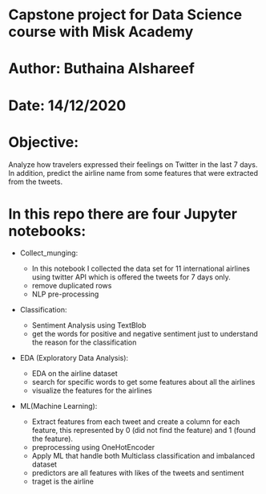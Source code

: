 # Capstone project for Data Science course with Misk Academy

# Author: Buthaina Alshareef
# Date: 14/12/2020


# Objective:

Analyze how travelers expressed their feelings on Twitter in the last 7 days. In addition, predict the airline name from some features that were extracted from the tweets.


# In this repo there are four Jupyter notebooks:

- Collect_munging:
    - In this notebook I collected the data set for 11 international airlines using twitter API which is offered the tweets for 7 days only.
    - remove duplicated rows
    - NLP pre-processing
    
- Classification:
   - Sentiment Analysis using TextBlob 
   - get the words for positive and negative sentiment just to understand the reason for the classification
  
- EDA (Exploratory Data Analysis):
  - EDA on the airline dataset
  - search for specific words to get some features about all the airlines 
  - visualize the features for the airlines
  
- ML(Machine Learning):
  - Extract features from each tweet and create a column for each feature, this represented by 0 (did not find the feature) and 1 (found the feature).
  - preprocessing using OneHotEncoder
  - Apply ML that handle both Multiclass classification and imbalanced dataset
  - predictors are all features with likes of the tweets and sentiment
  - traget is the airline
